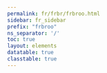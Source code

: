 ```yaml
---
permalink: fr/frbr/frbroo.html
sidebar: fr_sidebar
prefix: "frbroo"
ns_separator: '/'
toc: true
layout: elements
datatable: true
classtable: true
---
```

